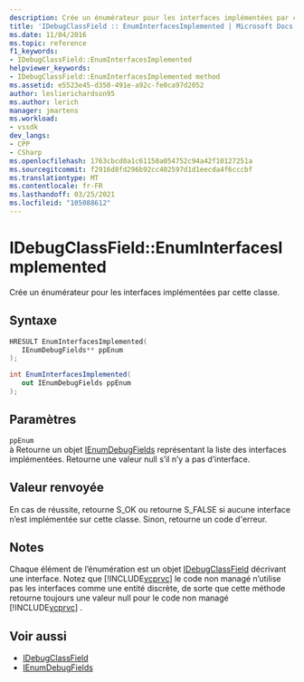 ```yaml
---
description: Crée un énumérateur pour les interfaces implémentées par cette classe.
title: 'IDebugClassField :: EnumInterfacesImplemented | Microsoft Docs'
ms.date: 11/04/2016
ms.topic: reference
f1_keywords:
- IDebugClassField::EnumInterfacesImplemented
helpviewer_keywords:
- IDebugClassField::EnumInterfacesImplemented method
ms.assetid: e5523e45-d350-491e-a92c-fe0ca97d2052
author: leslierichardson95
ms.author: lerich
manager: jmartens
ms.workload:
- vssdk
dev_langs:
- CPP
- CSharp
ms.openlocfilehash: 1763cbcd0a1c61150a054752c94a42f10127251a
ms.sourcegitcommit: f2916d8fd296b92cc402597d1d1eecda4f6cccbf
ms.translationtype: MT
ms.contentlocale: fr-FR
ms.lasthandoff: 03/25/2021
ms.locfileid: "105088612"
---
```

# <a name="idebugclassfieldenuminterfacesimplemented"></a>IDebugClassField::EnumInterfacesImplemented
Crée un énumérateur pour les interfaces implémentées par cette classe.

## <a name="syntax"></a>Syntaxe

```cpp
HRESULT EnumInterfacesImplemented( 
   IEnumDebugFields** ppEnum
);
```

```csharp
int EnumInterfacesImplemented(
   out IEnumDebugFields ppEnum
);
```

## <a name="parameters"></a>Paramètres
`ppEnum`\
à Retourne un objet [IEnumDebugFields](../../../extensibility/debugger/reference/ienumdebugfields.md) représentant la liste des interfaces implémentées. Retourne une valeur null s’il n’y a pas d’interface.

## <a name="return-value"></a>Valeur renvoyée
 En cas de réussite, retourne S_OK ou retourne S_FALSE si aucune interface n’est implémentée sur cette classe. Sinon, retourne un code d'erreur.

## <a name="remarks"></a>Notes
 Chaque élément de l’énumération est un objet [IDebugClassField](../../../extensibility/debugger/reference/idebugclassfield.md) décrivant une interface. Notez que [!INCLUDE[vcprvc](../../../code-quality/includes/vcprvc_md.md)] le code non managé n’utilise pas les interfaces comme une entité discrète, de sorte que cette méthode retourne toujours une valeur null pour le code non managé [!INCLUDE[vcprvc](../../../code-quality/includes/vcprvc_md.md)] .

## <a name="see-also"></a>Voir aussi
- [IDebugClassField](../../../extensibility/debugger/reference/idebugclassfield.md)
- [IEnumDebugFields](../../../extensibility/debugger/reference/ienumdebugfields.md)
